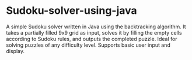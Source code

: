 # Sudoku-solver-using-java
A simple Sudoku solver written in Java using the backtracking algorithm. It takes a partially filled 9x9 grid as input, solves it by filling the empty cells according to Sudoku rules, and outputs the completed puzzle. Ideal for solving puzzles of any difficulty level. Supports basic user input and display.
